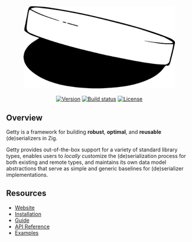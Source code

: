 <br/>

<p align="center">
  <img alt="Getty" src="https://github.com/getty-zig/logo/blob/main/getty-solid.svg" width="410px">
  <br/>
  <br/>
  <a href="https://github.com/getty-zig/getty/releases/latest"><img alt="Version" src="https://img.shields.io/github/v/release/getty-zig/getty?include_prereleases&label=version"></a>
  <a href="https://github.com/getty-zig/getty/actions/workflows/ci.yml"><img alt="Build status" src="https://img.shields.io/github/workflow/status/getty-zig/getty/ci" /></a>
  <a href="https://github.com/getty-zig/getty/blob/main/LICENSE"><img alt="License" src="https://img.shields.io/badge/license-MIT-blue"></a>
</p>

## Overview

Getty is a framework for building __robust__, __optimal__, and __reusable__ (de)serializers in Zig.

Getty provides out-of-the-box support for a variety of standard library types, enables users to _locally_ customize the (de)serialization process for both existing and remote types, and maintains its own data model abstractions that serve as simple and generic baselines for (de)serializer implementations.

## Resources

- [Website](https://getty.so)
- [Installation](https://getty.so/installation)
- [Guide](https://getty.so/guide)
- [API Reference](https://docs.getty.so)
- [Examples](examples)
